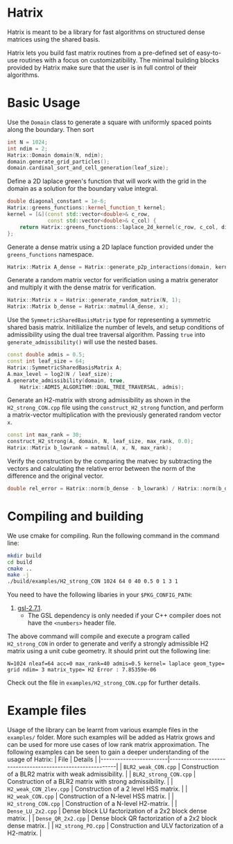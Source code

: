 # Hatrix

Hatrix is meant to be a library for fast algorithms on structured dense matrices using the shared basis.

Hatrix lets you build fast matrix routines from a pre-defined set of easy-to-use routines with a focus on customizatibility. The minimal building blocks provided by Hatrix make sure that the user is in full control of their algorithms.

# Basic Usage

Use the `Domain` class to generate a square with uniformly spaced points along the boundary.
Then sort
``` cpp
int N = 1024;
int ndim = 2;
Hatrix::Domain domain(N, ndim);
domain.generate_grid_particles();
domain.cardinal_sort_and_cell_generation(leaf_size);
```

Define a 2D laplace green's function that will work with the grid in the domain as a
solution for the boundary value integral.
``` cpp
double diagonal_constant = 1e-6;
Hatrix::greens_functions::kernel_function_t kernel;
kernel = [&](const std::vector<double>& c_row,
             const std::vector<double>& c_col) {
    return Hatrix::greens_functions::laplace_2d_kernel(c_row, c_col, diagonal_constant);
};
```

Generate a dense matrix using a 2D laplace function provided under the `greens_functions` namespace.
``` cpp
Hatrix::Matrix A_dense = Hatrix::generate_p2p_interactions(domain, kernel);
```

Generate a random matrix vector for verificiation using a matrix generator and multiply it with
the dense matrix for verification.
``` cpp
Hatrix::Matrix x = Hatrix::generate_random_matrix(N, 1);
Hatrix::Matrix b_dense = Hatrix::matmul(A_dense, x);
```

Use the `SymmetricSharedBasisMatrix` type for representing a symmetric shared basis matrix.
Initilialize the number of levels, and setup conditions of admissibility using the dual
tree traversal algorithm. Passing `true` into `generate_admissibility()` will use the nested
bases.
``` cpp
const double admis = 0.5;
const int leaf_size = 64;
Hatrix::SymmetricSharedBasisMatrix A;
A.max_level = log2(N / leaf_size);
A.generate_admissibility(domain, true,
    Hatrix::ADMIS_ALGORITHM::DUAL_TREE_TRAVERSAL, admis);
```

Generate an H2-matrix with strong admissibility as shown in the `H2_strong_CON.cpp` file
using the `construct_H2_strong` function, and perform a matrix-vector multiplication with
the previously generated random vector `x`.
``` cpp
const int max_rank = 30;
construct_H2_strong(A, domain, N, leaf_size, max_rank, 0.0);
Hatrix::Matrix b_lowrank = matmul(A, x, N, max_rank);
```

Verify the construction by the comparing the matvec by subtracting the vectors and
calculating the relative error between the norm of the difference and the original
vector.
``` cpp
double rel_error = Hatrix::norm(b_dense - b_lowrank) / Hatrix::norm(b_dense);
```

# Compiling and building

We use cmake for compiling. Run the following command in the command line:
``` bash
mkdir build
cd build
cmake ..
make -j
./build/examples/H2_strong_CON 1024 64 0 40 0.5 0 1 3 1
```

You need to have the following libaries in your `$PKG_CONFIG_PATH`:
1. [gsl-2.7.1](https://www.gnu.org/software/gsl/).
   - The GSL dependency is only needed if your C++ compiler does not have the
   `<numbers>` header file.

The above command will compile and execute a program called `H2_strong_CON`
in order to generate and verify a strongly admissible H2 matrix using a unit
cube geometry. It should print out the following line:
```
N=1024 nleaf=64 acc=0 max_rank=40 admis=0.5 kernel= laplace geom_type= grid ndim= 3 matrix_type= H2 Error : 7.85359e-06
```

Check out the file in `examples/H2_strong_CON.cpp` for further details.

# Example files

Usage of the library can be learnt from various example files in the `examples/` folder.
More such examples will be added as Hatrix grows and can be used for more use cases of
low rank matrix approximation. The following examples can be seen to gain a deeper understanding
of the usage of Hatrix:
| File                   | Details                                                   |
|------------------------|-----------------------------------------------------------|
| `BLR2_weak_CON.cpp`    | Construction of a BLR2 matrix with weak admissibility.    |
| `BLR2_strong_CON.cpp`  | Construction of a BLR2 matrix with strong admissibility.  |
| `H2_weak_CON_2lev.cpp` | Construction of a 2 level HSS matrix.                     |
| `H2_weak_CON.cpp`      | Construction of a N-level HSS matrix.                     |
| `H2_strong_CON.cpp`    | Construction of a N-level H2-matrix.                      |
| `Dense_LU_2x2.cpp`     | Dense block LU factorization of a 2x2 block dense matrix. |
| `Dense_QR_2x2.cpp`     | Dense block QR factorization of a 2x2 block dense matrix. |
| `H2_strong_PO.cpp`     | Construction and ULV factorization of a H2-matrix.        |
